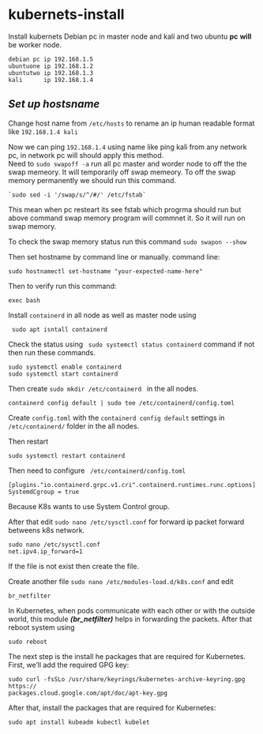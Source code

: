# kubernets-install
Install kubernets
Debian pc in master node and kali and two ubuntu **pc** **will** be worker node.  
    
    
    debian pc ip 192.168.1.5
    ubuntuone ip 192.168.1.2
    ubuntutwo ip 192.168.1.3
    kali      ip 192.168.1.4
    
## ***Set up hostsname***    

Change host name from ```/etc/hosts``` to rename an ip human readable format like ```192.168.1.4 kali```

Now we can ping ```192.168.1.4``` using name like ping kali from any network pc, in network pc will should apply this method.  
Need to  `sudo swapoff -a` run all pc master and worder node to off the the swap memeory.
It will temporarily off swap memeory. To off the swap memory permanently we should run this command.

    `sudo sed -i '/swap/s/^/#/' /etc/fstab`
This mean when pc resteart its see fstab which progrma should run but above command swap memory program will commnet it. So it will run on swap memory.

To check the swap memory status run this command `sudo swapon --show `

Then set hostname by command line or manually.
command line:  

    sudo hostnamectl set-hostname "your-expected-name-here"

Then to verify run this command:  
    
    exec bash

Install ```containerd``` in all node as well as master node using  
 
     sudo apt isntall containerd
Check the status using ``` sudo systemctl status containerd``` command if not then run these commands.

    sudo systemctl enable containerd
    sudo systemctl start containerd

Then create ```sudo mkdir /etc/containerd ``` in the all nodes.


    containerd config default | sudo tee /etc/containerd/config.toml

Create ```config.toml``` with the ``` containerd config default ``` settings in   ``` /etc/containerd/``` folder in the all nodes.

Then restart

    sudo systemctl restart containerd

Then need to configure ``` /etc/containerd/config.toml```

    [plugins."io.containerd.grpc.v1.cri".containerd.runtimes.runc.options]
    SystemdCgroup = true
Because K8s wants to use System Control group.

After that edit ```sudo nano /etc/sysctl.conf``` for forward ip packet forward betweens k8s network.

    sudo nano /etc/sysctl.conf
    net.ipv4.ip_forward=1


If the file is not exist then create the file.

Create another file ```sudo nano /etc/modules-load.d/k8s.conf```
and edit
    
    br_netfilter

In Kubernetes, when pods communicate with each other or with the outside world, this module ***(br_netfilter)*** helps in forwarding the packets. After that reboot system using

    sudo reboot


The next step is the install he packages that are required for Kubernetes. First, we’ll add the required GPG key:

    sudo curl -fsSLo /usr/share/keyrings/kubernetes-archive-keyring.gpg https://
    packages.cloud.google.com/apt/doc/apt-key.gpg

After that, install the packages that are required for Kubernetes:

    sudo apt install kubeadm kubectl kubelet